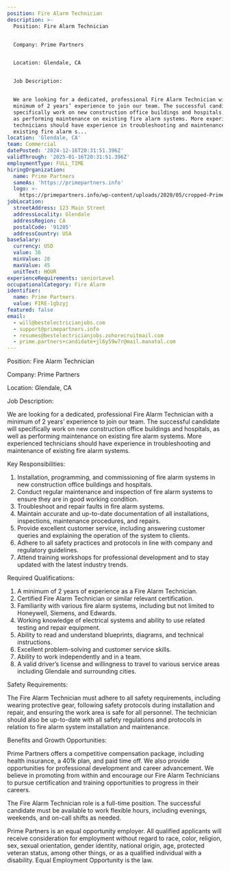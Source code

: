 ```yaml
---
position: Fire Alarm Technician
description: >-
  Position: Fire Alarm Technician


  Company: Prime Partners


  Location: Glendale, CA


  Job Description:


  We are looking for a dedicated, professional Fire Alarm Technician with a
  minimum of 2 years’ experience to join our team. The successful candidate will
  specifically work on new construction office buildings and hospitals, as well
  as performing maintenance on existing fire alarm systems. More experienced
  technicians should have experience in troubleshooting and maintenance of
  existing fire alarm s...
location: 'Glendale, CA'
team: Commercial
datePosted: '2024-12-16T20:31:51.396Z'
validThrough: '2025-01-16T20:31:51.396Z'
employmentType: FULL_TIME
hiringOrganization:
  name: Prime Partners
  sameAs: 'https://primepartners.info'
  logo: >-
    https://primepartners.info/wp-content/uploads/2020/05/cropped-Prime-Partners-Logo-NO-BG-1-1.png
jobLocation:
  streetAddress: 123 Main Street
  addressLocality: Glendale
  addressRegion: CA
  postalCode: '91205'
  addressCountry: USA
baseSalary:
  currency: USD
  value: 36
  minValue: 28
  maxValue: 45
  unitText: HOUR
experienceRequirements: seniorLevel
occupationalCategory: Fire Alarm
identifier:
  name: Prime Partners
  value: FIRE-1gbzyj
featured: false
email:
  - will@bestelectricianjobs.com
  - support@primepartners.info
  - resumes@bestelectricianjobs.zohorecruitmail.com
  - prime.partners+candidate+jl6y59w7r@mail.manatal.com
---
```




Position: Fire Alarm Technician

Company: Prime Partners

Location: Glendale, CA

Job Description:

We are looking for a dedicated, professional Fire Alarm Technician with a minimum of 2 years’ experience to join our team. The successful candidate will specifically work on new construction office buildings and hospitals, as well as performing maintenance on existing fire alarm systems. More experienced technicians should have experience in troubleshooting and maintenance of existing fire alarm systems.

Key Responsibilities:

1. Installation, programming, and commissioning of fire alarm systems in new construction office buildings and hospitals.
2. Conduct regular maintenance and inspection of fire alarm systems to ensure they are in good working condition.
3. Troubleshoot and repair faults in fire alarm systems.
4. Maintain accurate and up-to-date documentation of all installations, inspections, maintenance procedures, and repairs.
5. Provide excellent customer service, including answering customer queries and explaining the operation of the system to clients.
6. Adhere to all safety practices and protocols in line with company and regulatory guidelines.
7. Attend training workshops for professional development and to stay updated with the latest industry trends.

Required Qualifications:

1. A minimum of 2 years of experience as a Fire Alarm Technician.
2. Certified Fire Alarm Technician or similar relevant certification.
3. Familiarity with various fire alarm systems, including but not limited to Honeywell, Siemens, and Edwards.
4. Working knowledge of electrical systems and ability to use related testing and repair equipment.
5. Ability to read and understand blueprints, diagrams, and technical instructions.
6. Excellent problem-solving and customer service skills.
7. Ability to work independently and in a team.
8. A valid driver’s license and willingness to travel to various service areas including Glendale and surrounding cities.

Safety Requirements:

The Fire Alarm Technician must adhere to all safety requirements, including wearing protective gear, following safety protocols during installation and repair, and ensuring the work area is safe for all personnel. The technician should also be up-to-date with all safety regulations and protocols in relation to fire alarm system installation and maintenance.

Benefits and Growth Opportunities:

Prime Partners offers a competitive compensation package, including health insurance, a 401k plan, and paid time off. We also provide opportunities for professional development and career advancement. We believe in promoting from within and encourage our Fire Alarm Technicians to pursue certification and training opportunities to progress in their careers.

The Fire Alarm Technician role is a full-time position. The successful candidate must be available to work flexible hours, including evenings, weekends, and on-call shifts as needed. 

Prime Partners is an equal opportunity employer. All qualified applicants will receive consideration for employment without regard to race, color, religion, sex, sexual orientation, gender identity, national origin, age, protected veteran status, among other things, or as a qualified individual with a disability. Equal Employment Opportunity is the law.
